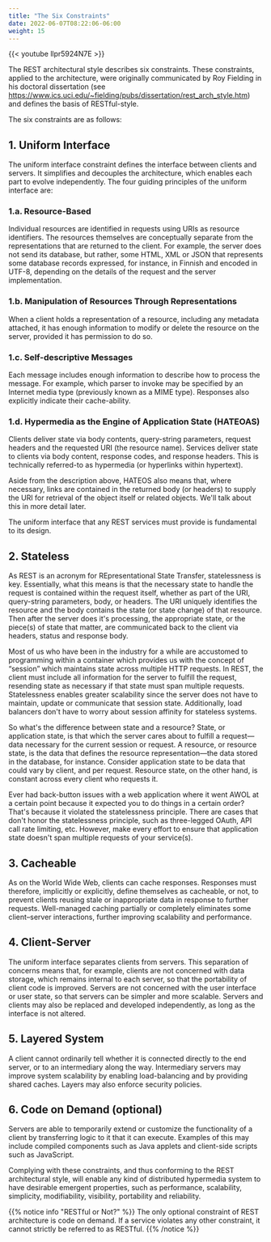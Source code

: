 ```yaml
---
title: "The Six Constraints"
date: 2022-06-07T08:22:06-06:00
weight: 15
---
```

{{< youtube llpr5924N7E >}}

The REST architectural style describes six constraints. These constraints, applied to the architecture, were originally communicated by Roy Fielding in his doctoral dissertation (see https://www.ics.uci.edu/~fielding/pubs/dissertation/rest_arch_style.htm) and defines the basis of RESTful-style.

The six constraints are as follows:
## 1. Uniform Interface
The uniform interface constraint defines the interface between clients and servers. It simplifies and decouples the architecture, which enables each part to evolve independently. The four guiding principles of the uniform interface are:

### 1.a. Resource-Based
Individual resources are identified in requests using URIs as resource identifiers. The resources themselves are conceptually separate from the representations that are returned to the client. For example, the server does not send its database, but rather, some HTML, XML or JSON that represents some database records expressed, for instance, in Finnish and encoded in UTF-8, depending on the details of the request and the server implementation.

### 1.b. Manipulation of Resources Through Representations
When a client holds a representation of a resource, including any metadata attached, it has enough information to modify or delete the resource on the server, provided it has permission to do so.

### 1.c. Self-descriptive Messages
Each message includes enough information to describe how to process the message. For example, which parser to invoke may be specified by an Internet media type (previously known as a MIME type). Responses also explicitly indicate their cache-ability.

### 1.d. Hypermedia as the Engine of Application State (HATEOAS)
Clients deliver state via body contents, query-string parameters, request headers and the requested URI (the resource name). Services deliver state to clients via body content, response codes, and response headers. This is technically referred-to as hypermedia (or hyperlinks within hypertext).

Aside from the description above, HATEOS also means that, where necessary, links are contained in the returned body (or headers) to supply the URI for retrieval of the object itself or related objects. We'll talk about this in more detail later.

The uniform interface that any REST services must provide is fundamental to its design.

## 2. Stateless
As REST is an acronym for REpresentational State Transfer, statelessness is key. Essentially, what this means is that the necessary state to handle the request is contained within the request itself, whether as part of the URI, query-string parameters, body, or headers. The URI uniquely identifies the resource and the body contains the state (or state change) of that resource. Then after the server does it's processing, the appropriate state, or the piece(s) of state that matter, are communicated back to the client via headers, status and response body.

Most of us who have been in the industry for a while are accustomed to programming within a container which provides us with the concept of “session” which maintains state across multiple HTTP requests. In REST, the client must include all information for the server to fulfill the request, resending state as necessary if that state must span multiple requests. Statelessness enables greater scalability since the server does not have to maintain, update or communicate that session state. Additionally, load balancers don't have to worry about session affinity for stateless systems.

So what's the difference between state and a resource? State, or application state, is that which the server cares about to fulfill a request—data necessary for the current session or request. A resource, or resource state, is the data that defines the resource representation—the data stored in the database, for instance. Consider application state to be data that could vary by client, and per request. Resource state, on the other hand, is constant across every client who requests it.

Ever had back-button issues with a web application where it went AWOL at a certain point because it expected you to do things in a certain order? That's because it violated the statelessness principle. There are cases that don't honor the statelessness principle, such as three-legged OAuth, API call rate limiting, etc. However, make every effort to ensure that application state doesn't span multiple requests of your service(s).

## 3. Cacheable
As on the World Wide Web, clients can cache responses. Responses must therefore, implicitly or explicitly, define themselves as cacheable, or not, to prevent clients reusing stale or inappropriate data in response to further requests. Well-managed caching partially or completely eliminates some client–server interactions, further improving scalability and performance.

## 4. Client-Server
The uniform interface separates clients from servers. This separation of concerns means that, for example, clients are not concerned with data storage, which remains internal to each server, so that the portability of client code is improved. Servers are not concerned with the user interface or user state, so that servers can be simpler and more scalable. Servers and clients may also be replaced and developed independently, as long as the interface is not altered.

## 5. Layered System
A client cannot ordinarily tell whether it is connected directly to the end server, or to an intermediary along the way. Intermediary servers may improve system scalability by enabling load-balancing and by providing shared caches. Layers may also enforce security policies.

## 6. Code on Demand (optional)
Servers are able to temporarily extend or customize the functionality of a client by transferring logic to it that it can execute. Examples of this may include compiled components such as Java applets and client-side scripts such as JavaScript.

Complying with these constraints, and thus conforming to the REST architectural style, will enable any kind of distributed hypermedia system to have desirable emergent properties, such as performance, scalability, simplicity, modifiability, visibility, portability and reliability.

{{% notice info "RESTful or Not?" %}}
The only optional constraint of REST architecture is code on demand. If a service violates any other constraint, it cannot strictly be referred to as RESTful.
{{% /notice %}}